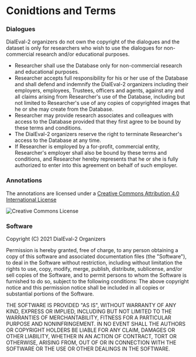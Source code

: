 

# Conidtions and Terms

### Dialogues

DialEval-2 organizers do not own the copyright of the dialogues and the dataset is only for researchers who wish to use the dialogues for non-commercial research and/or educational purposes.

- Researcher shall use the Database only for non-commercial research and educational purposes.
- Researcher accepts full responsibility for his or her use of the Database and shall defend and indemnify the DialEval-2 organizers including their employers, employees, Trustees, officers and agents, against any and all claims arising from Researcher's use of the Database, including but not limited to Researcher's use of any copies of copyrighted images that he or she may create from the Database.
- Researcher may provide research associates and colleagues with access to the Database provided that they first agree to be bound by these terms and conditions.
- The DialEval-2 organizers  reserve the right to terminate Researcher's access to the Database at any time.
- If Researcher is employed by a for-profit, commercial entity, Researcher's employer shall also be bound by these terms and conditions, and Researcher hereby represents that he or she is fully authorized to enter into this agreement on behalf of such employer.


### Annotations

The annotations are licensed under a <a rel="license" href="http://creativecommons.org/licenses/by/4.0/">Creative Commons Attribution 4.0 International License</a>

<img alt="Creative Commons License" style="border-width:0" src="https://i.creativecommons.org/l/by/4.0/88x31.png" />

### Software

Copyright (C)  2021  DialEval-2 Organizers

Permission is hereby granted, free of charge, to any person obtaining a copy of this software and associated documentation files (the "Software"), to deal in the Software without restriction, including without limitation the rights to use, copy, modify, merge, publish, distribute, sublicense, and/or sell copies of the Software, and to permit persons to whom the Software is furnished to do so, subject to the following conditions: The above copyright notice and this permission notice shall be included in all copies or substantial portions of the Software.

THE SOFTWARE IS PROVIDED "AS IS", WITHOUT WARRANTY OF ANY KIND, EXPRESS OR IMPLIED, INCLUDING BUT NOT LIMITED TO THE WARRANTIES OF MERCHANTABILITY, FITNESS FOR A PARTICULAR PURPOSE AND NONINFRINGEMENT. IN NO EVENT SHALL THE AUTHORS OR COPYRIGHT HOLDERS BE LIABLE FOR ANY CLAIM, DAMAGES OR OTHER LIABILITY, WHETHER IN AN ACTION OF CONTRACT, TORT OR OTHERWISE, ARISING FROM, OUT OF OR IN CONNECTION WITH THE SOFTWARE OR THE USE OR OTHER DEALINGS IN THE SOFTWARE.
